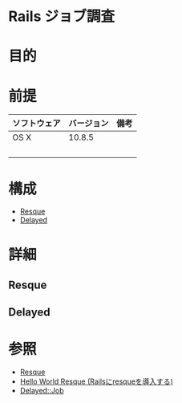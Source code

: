 Rails ジョブ調査
===
# 目的
# 前提
| ソフトウェア     | バージョン    | 備考         |
|:---------------|:-------------|:------------|
| OS X           |10.8.5        |             |
|           　　　|        |             |

# 構成
+ [Resque](#1)
+ [Delayed](#2)

# 詳細
## <a name="1">Resque</a>
## <a name="2">Delayed</a>

# 参照
+ [Resque](https://github.com/resque/resque)
+ [Hello World Resque (Railsにresqueを導入する)](http://qiita.com/hilotter/items/fc432c33f5a012b87dca)
+ [Delayed::Job](https://github.com/collectiveidea/delayed_job)
